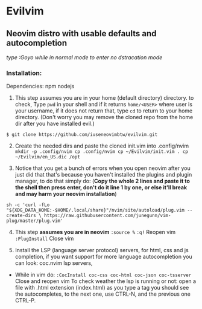 # Evilvim
## Neovim distro with usable defaults and autocompletion
*type :Goyo while in normal mode to enter no dstracation mode*

### Installation: 

Dependencies: npm nodejs

1. This step assumes you are in your home (default directory) directory. 
to check, Type `pwd` in your shell and if it returns `home/<USER>`
where user is your username, if it does not return that, type `cd` to 
return to your home directory. (Don't worry you may remove the cloned
repo from the home dir after you have installed evil.)

`$ git clone https://github.com/iuseneovimbtw/evilvim.git`


2. Create the needed dirs and paste the cloned init.vim into .config/nvim 
`
mkdir -p .config/nvim
cp .config/nvim
cp ~/Evilvim/init.vim .
cp ~/Evilvim/en_US.dic /opt
`

3. Notice that you get a bunch of errors when you open neovim after you just did that
that's because you haven't installed the plugins and plugin manager, to do that
simply do:
(**Copy the whole 2 lines and paste it to the shell then press enter,
don't do it line 1 by one, or else it'll break and may harm your neovim installation**)

`sh -c 'curl -fLo "${XDG_DATA_HOME:-$HOME/.local/share}"/nvim/site/autoload/plug.vim --create-dirs \
       https://raw.githubusercontent.com/junegunn/vim-plug/master/plug.vim'`
       
4. This step **assumes you are in neovim**
`:source %`
`:q!`
 Reopen vim
`:PlugInstall`
 Close vim

5. Install the LSP (language server protocol) servers, for html, css and js 
completion, if you want support for more language autocompletion you can 
look: coc.nvim lsp servers,  
- While in vim do:
`:CocInstall coc-css coc-html coc-json coc-tsserver`
Close and reopen vim 
To check weather the lsp is running or not:
open a file with .html extension (index.html)
as you type a tag you should see the autocompletes, to the next one, use 
CTRL-N, and the previous one CTRL-P.




